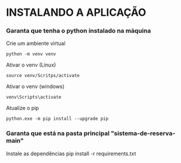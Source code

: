 # INSTALANDO A APLICAÇÃO

### Garanta que tenha o python instalado na máquina

Crie um ambiente virtual

    python -m venv venv

Ativar o venv (Linux)

    source venv/Scritps/activate

Ativar o venv (windows)

    venv\Scripts\activate

Atualize o pip

    python.exe -m pip install --upgrade pip

### Garanta que está na pasta principal "sistema-de-reserva-main"

Instale as dependências
pip install -r requirements.txt
